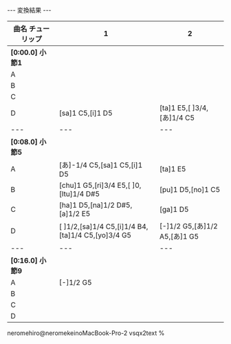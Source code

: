 --- 変換結果 ---
<!-- @start_tick=1920 @ticks_per_quarter=480 @time_sig=4/4 @tempo=120.0 @block_cycle=4 @block_anchors=0,7680,15360 @phonemes=sa@5760:s a|i@6240:i|ta@6720:t a|あ@7560:a|sa@7680:s a|i@8160:i|ta@8640:t a|chu@9600:tS M|ri@10080:4' i|ltu@10440:Sil|pu@10560:p M|no@11040:n o|ha@11520:h a|na@12000:n a|a@12240:a|ga@12480:g a|sa@13680:s a|i@13800:i|ta@13920:t a|yo@14040:j o|あ@14640:a|あ@14880:a -->
| 曲名 チューリップ | 1 | 2 |
| --- | --- | --- |
| **[0:00.0] 小節1** |  |  |
| A |  |  |
| B |  |  |
| C |  |  |
| D | [sa]1 C5,[i]1 D5 | [ta]1 E5,[ ]3/4,[あ]1/4 C5 |
| --- | --- | --- |
| **[0:08.0] 小節5** |  |  |
| A | [あ]-1/4 C5,[sa]1 C5,[i]1 D5 | [ta]1 E5 |
| B | [chu]1 G5,[ri]3/4 E5,[ ]0,[ltu]1/4 D#5 | [pu]1 D5,[no]1 C5 |
| C | [ha]1 D5,[na]1/2 D#5,[a]1/2 E5 | [ga]1 D5 |
| D | [ ]1/2,[sa]1/4 C5,[i]1/4 B4,[ta]1/4 C5,[yo]3/4 G5 | [-]1/2 G5,[あ]1/2 A5,[あ]1 G5 |
| --- | --- | --- |
| **[0:16.0] 小節9** |  |  |
| A | [-]1/2 G5 |  |
| B |  |  |
| C |  |  |
| D |  |  |
neromehiro@neromekeinoMacBook-Pro-2 vsqx2text % 